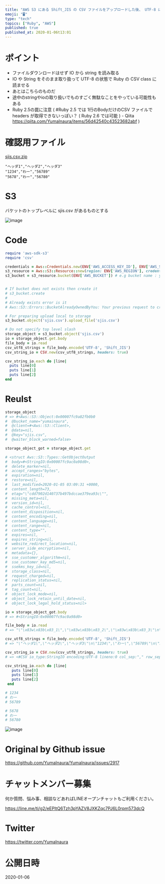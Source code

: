 ```yaml
---
title: "AWS S3 にある Shift_JIS の CSV ファイルをアップロードした後、 UTF-8 に変換し、ダウンロードせずに展開する例 ("
emoji: "🖥"
type: "tech"
topics: ["Ruby", "AWS"]
published: true
published_at: 2020-01-06t13:01
---
```


# ポイント

- ファイルダウンロードはせず IO から string を読み取る
- IO や String をそのまま取り扱って UTF-8 の状態で Ruby の CSV class に読ませる
- あとはこちらのものだ
- 途中のstringやioの取り扱いでものすごく無駄なことをやっている可能性もある
- Ruby 2.5の罠に注意 ( #Ruby 2.5 では 1行のBodyだけのCSV ファイルで headers が取得できないっぽい？ ( Ruby 2.6 では可能 ) - Qiita https://qiita.com/YumaInaura/items/56d42540c43523682abf  )


# 確認用ファイル

[sjis.csv.zip](https://github.com/YumaInaura/door/files/4022834/sjis.csv.zip)

```
"ヘッダ1","ヘッダ2","ヘッダ3"
"1234","わー","56789"
"5678","わー","56780"
```

# S3 

バケットのトップレベルに sjis.csv があるものとする

![image](https://user-images.githubusercontent.com/13635059/71774393-2550f180-2fb1-11ea-8503-7fdabbee5388.png)


# Code


```rb
require 'aws-sdk-s3'
require 'csv'

credentials = Aws::Credentials.new(ENV['AWS_ACCESS_KEY_ID'], ENV['AWS_SECRET_ACCESS_KEY'])
s3_resource = Aws::S3::Resource::new(region: ENV['AWS_REGION'], credentials: credentials) # e.g reagion: 'ap-northeast-1'
s3_bucket = s3_resource.bucket(ENV['AWS_BUCKET']) # e.g bucket name : yourname : in this case "yumainaura"


# If bucket does not exists then create it
# s3_bucket.create
#
# Already exists error is it
# Aws::S3::Errors::BucketAlreadyOwnedByYou: Your previous request to create the named bucket succeeded and you already own it.

# For preparing upload local to storage
s3_bucket.object('sjis.csv').upload_file('sjis.csv')

# Do not specify top level slash
storage_object = s3_bucket.object('sjis.csv')
io = storage_object.get.body
file_body = io.read
csv_utf8_strings = file_body.encode('UTF-8', 'Shift_JIS')
csv_string_io = CSV.new(csv_utf8_strings, headers: true)

csv_string_io.each do |line|
  puts line[0]
  puts line[1]
  puts line[2]
end

```

# Reulst

```rb
storage_object
# => #<Aws::S3::Object:0x00007fc9a82fb0b0
#  @bucket_name="yumainaura",
#  @client=#<Aws::S3::Client>,
#  @data=nil,
#  @key="sjis.csv",
#  @waiter_block_warned=false>

storage_object_got = storage_object.get

# <struct Aws::S3::Types::GetObjectOutput
#  body=#<StringIO:0x00007fc9ac0a98d0>,
#  delete_marker=nil,
#  accept_ranges="bytes",
#  expiration=nil,
#  restore=nil,
#  last_modified=2020-01-05 03:09:31 +0000,
#  content_length=73,
#  etag="\"cdd7902d140737b497bdccae379ea93c\"",
#  missing_meta=nil,
#  version_id=nil,
#  cache_control=nil,
#  content_disposition=nil,
#  content_encoding=nil,
#  content_language=nil,
#  content_range=nil,
#  content_type="",
#  expires=nil,
#  expires_string=nil,
#  website_redirect_location=nil,
#  server_side_encryption=nil,
#  metadata={},
#  sse_customer_algorithm=nil,
#  sse_customer_key_md5=nil,
#  ssekms_key_id=nil,
#  storage_class=nil,
#  request_charged=nil,
#  replication_status=nil,
#  parts_count=nil,
#  tag_count=nil,
#  object_lock_mode=nil,
#  object_lock_retain_until_date=nil,
#  object_lock_legal_hold_status=nil>

io = storage_object_got.body
# => #<StringIO:0x00007fc9ac0a98d0>

file_body = io.read
# => "\"\x83w\x83b\x83_1\",\"\x83w\x83b\x83_2\",\"\x83w\x83b\x83_3\"\n\"1234\",\"\x82\xED\x81[\",\"56789\"\n\"5678\",\"\x82\xED\x81[\",\"56780\""

csv_utf8_strings = file_body.encode('UTF-8', 'Shift_JIS')
# => "\"ヘッダ1\",\"ヘッダ2\",\"ヘッダ3\"\n\"1234\",\"わー\",\"56789\"\n\"5678\",\"わー\",\"56780\""

csv_string_io = CSV.new(csv_utf8_strings, headers: true)
# => <#CSV io_type:StringIO encoding:UTF-8 lineno:0 col_sep:"," row_sep:"\n" quote_char:"\"" headers:true>

csv_string_io.each do |line|
   puts line[0]
   puts line[1]
   puts line[2]
 end

# 1234
# わー
# 56789

# 5678
# わー
# 56780
```

![image](https://user-images.githubusercontent.com/13635059/71774376-b1aee480-2fb0-11ea-94b5-aad8ee6faddf.png)


# Original by Github issue

https://github.com/YumaInaura/YumaInaura/issues/2917








<!-- Update From Qiita API -->

# チャットメンバー募集


何か質問、悩み事、相談などあればLINEオープンチャットもご利用ください。

https://line.me/ti/g2/eEPltQ6Tzh3pYAZV8JXKZqc7PJ6L0rpm573dcQ





# Twitter


https://twitter.com/YumaInaura


<!-- Update From Qiita API -->



# 公開日時

2020-01-06
